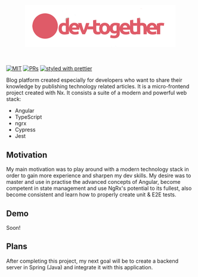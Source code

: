 <p align="center">
 <img width="80%" height="80%" src="https://raw.githubusercontent.com/gitsobek/dev-together-nx/main/logo.png?sanitize=true">
</p>
&nbsp;

[![MIT](https://img.shields.io/packagist/l/doctrine/orm.svg?style=flat-square)]()
[![PRs](https://img.shields.io/badge/PRs-welcome-brightgreen.svg?style=flat-square)]()
[![styled with prettier](https://img.shields.io/badge/styled_with-prettier-ff69b4.svg?style=flat-square)](https://github.com/prettier/prettier)

Blog platform created especially for developers who want to share their knowledge by publishing technology related articles. It is a micro-frontend project created with Nx. It consists a suite of a modern and powerful web stack:

- Angular
- TypeScript
- ngrx
- Cypress
- Jest

## Motivation

My main motivation was to play around with a modern technology stack in order to gain more experience and sharpen my dev skills. My desire was to master and use in practise the advanced concepts of Angular, become competent in state management and use NgRx's potential to its fullest, also become consistent and learn how to properly create unit & E2E tests.

## Demo
Soon!

## Plans
After completing this project, my next goal will be to create a backend server in Spring (Java) and integrate it with this application.